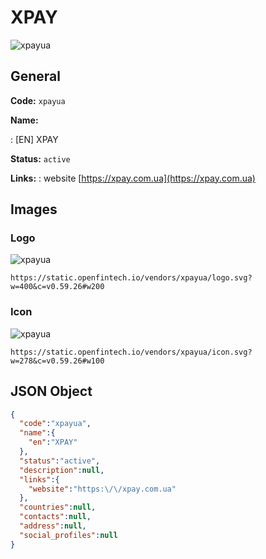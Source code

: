 
# XPAY 
![xpayua](https://static.openfintech.io/vendors/xpayua/logo.svg?w=400&c=v0.59.26#w200)  

## General 
 
**Code:** `xpayua` 
 
**Name:** 
 
:	[EN] XPAY 
 
**Status:** `active` 
 
**Links:** 
: website [https://xpay.com.ua](https://xpay.com.ua) 
 

## Images 

### Logo 
 
![xpayua](https://static.openfintech.io/vendors/xpayua/logo.svg?w=400&c=v0.59.26#w200)  

```
https://static.openfintech.io/vendors/xpayua/logo.svg?w=400&c=v0.59.26#w200
```  

### Icon 
 
![xpayua](https://static.openfintech.io/vendors/xpayua/icon.svg?w=278&c=v0.59.26#w100)  

```
https://static.openfintech.io/vendors/xpayua/icon.svg?w=278&c=v0.59.26#w100
```  

## JSON Object 

```json
{
  "code":"xpayua",
  "name":{
    "en":"XPAY"
  },
  "status":"active",
  "description":null,
  "links":{
    "website":"https:\/\/xpay.com.ua"
  },
  "countries":null,
  "contacts":null,
  "address":null,
  "social_profiles":null
}
```  
